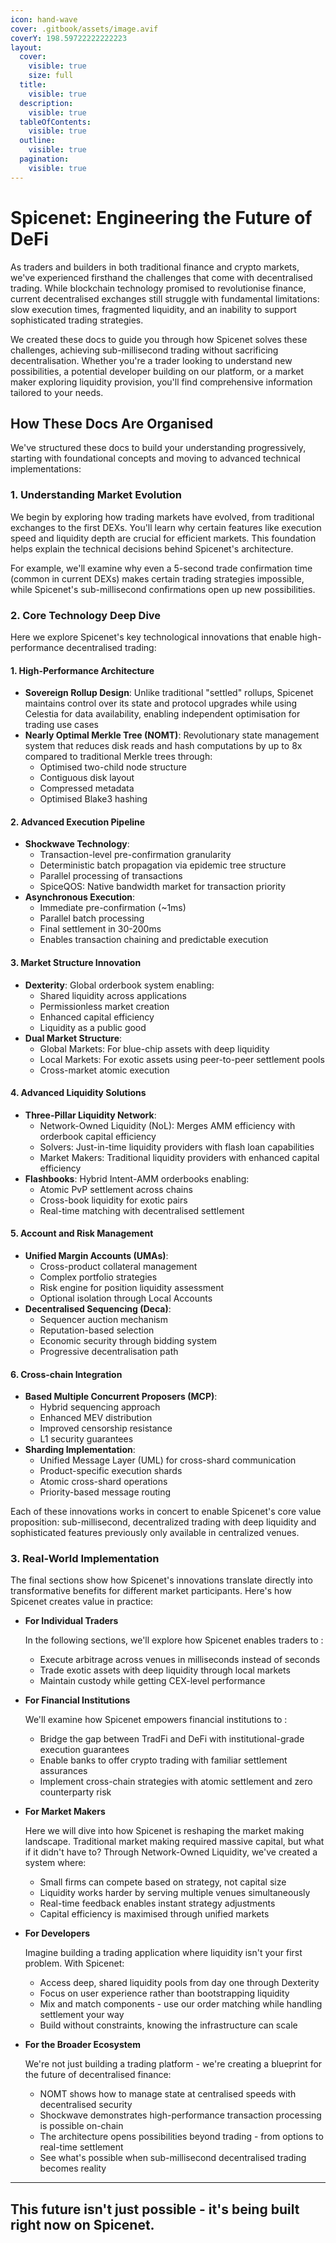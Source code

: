 ```yaml
---
icon: hand-wave
cover: .gitbook/assets/image.avif
coverY: 198.59722222222223
layout:
  cover:
    visible: true
    size: full
  title:
    visible: true
  description:
    visible: true
  tableOfContents:
    visible: true
  outline:
    visible: true
  pagination:
    visible: true
---
```


# Spicenet: Engineering the Future of DeFi

As traders and builders in both traditional finance and crypto markets, we've experienced firsthand the challenges that come with decentralised trading. While blockchain technology promised to revolutionise finance, current decentralised exchanges still struggle with fundamental limitations: slow execution times, fragmented liquidity, and an inability to support sophisticated trading strategies.

We created these docs to guide you through how Spicenet solves these challenges, achieving sub-millisecond trading without sacrificing decentralisation. Whether you're a trader looking to understand new possibilities, a potential developer building on our platform, or a market maker exploring liquidity provision, you'll find comprehensive information tailored to your needs.

## How These Docs Are Organised

We've structured these docs to build your understanding progressively, starting with foundational concepts and moving to advanced technical implementations:

### 1. Understanding Market Evolution

We begin by exploring how trading markets have evolved, from traditional exchanges to the first DEXs. You'll learn why certain features like execution speed and liquidity depth are crucial for efficient markets. This foundation helps explain the technical decisions behind Spicenet's architecture.

For example, we'll examine why even a 5-second trade confirmation time (common in current DEXs) makes certain trading strategies impossible, while Spicenet's sub-millisecond confirmations open up new possibilities.

### 2. Core Technology Deep Dive

Here we explore Spicenet's key technological innovations that enable high-performance decentralised trading:

#### 1. High-Performance Architecture

* **Sovereign Rollup Design**: Unlike traditional "settled" rollups, Spicenet maintains control over its state and protocol upgrades while using Celestia for data availability, enabling independent optimisation for trading use cases
* **Nearly Optimal Merkle Tree (NOMT)**: Revolutionary state management system that reduces disk reads and hash computations by up to 8x compared to traditional Merkle trees through:
  * Optimised two-child node structure
  * Contiguous disk layout
  * Compressed metadata
  * Optimised Blake3 hashing

#### 2. Advanced Execution Pipeline

* **Shockwave Technology**:
  * Transaction-level pre-confirmation granularity
  * Deterministic batch propagation via epidemic tree structure
  * Parallel processing of transactions
  * SpiceQOS: Native bandwidth market for transaction priority
* **Asynchronous Execution**:
  * Immediate pre-confirmation (\~1ms)
  * Parallel batch processing
  * Final settlement in 30-200ms
  * Enables transaction chaining and predictable execution

#### 3. Market Structure Innovation

* **Dexterity**: Global orderbook system enabling:
  * Shared liquidity across applications
  * Permissionless market creation
  * Enhanced capital efficiency
  * Liquidity as a public good
* **Dual Market Structure**:
  * Global Markets: For blue-chip assets with deep liquidity
  * Local Markets: For exotic assets using peer-to-peer settlement pools
  * Cross-market atomic execution

#### 4. Advanced Liquidity Solutions

* **Three-Pillar Liquidity Network**:
  * Network-Owned Liquidity (NoL): Merges AMM efficiency with orderbook capital efficiency
  * Solvers: Just-in-time liquidity providers with flash loan capabilities
  * Market Makers: Traditional liquidity providers with enhanced capital efficiency
* **Flashbooks**: Hybrid Intent-AMM orderbooks enabling:
  * Atomic PvP settlement across chains
  * Cross-book liquidity for exotic pairs
  * Real-time matching with decentralised settlement

#### 5. Account and Risk Management

* **Unified Margin Accounts (UMAs)**:
  * Cross-product collateral management
  * Complex portfolio strategies
  * Risk engine for position liquidity assessment
  * Optional isolation through Local Accounts
* **Decentralised Sequencing (Deca)**:
  * Sequencer auction mechanism
  * Reputation-based selection
  * Economic security through bidding system
  * Progressive decentralisation path

#### 6. Cross-chain Integration

* **Based Multiple Concurrent Proposers (MCP)**:
  * Hybrid sequencing approach
  * Enhanced MEV distribution
  * Improved censorship resistance
  * L1 security guarantees
* **Sharding Implementation**:
  * Unified Message Layer (UML) for cross-shard communication
  * Product-specific execution shards
  * Atomic cross-shard operations
  * Priority-based message routing

Each of these innovations works in concert to enable Spicenet's core value proposition: sub-millisecond, decentralized trading with deep liquidity and sophisticated features previously only available in centralized venues.

### 3. Real-World Implementation

The final sections show how Spicenet's innovations translate directly into transformative benefits for different market participants. Here's how Spicenet creates value in practice:

*   **For Individual Traders**

    In the following sections, we'll explore how Spicenet enables traders to :&#x20;

    * Execute arbitrage across venues in milliseconds instead of seconds
    * Trade exotic assets with deep liquidity through local markets
    * Maintain custody while getting CEX-level performance


*   **For Financial Institutions**

    We'll examine how Spicenet empowers financial institutions to :&#x20;

    * Bridge the gap between TradFi and DeFi with institutional-grade execution guarantees
    * Enable banks to offer crypto trading with familiar settlement assurances
    * Implement cross-chain strategies with atomic settlement and zero counterparty risk


*   **For Market Makers**

    Here we will dive into how Spicenet is reshaping the market making landscape. Traditional market making required massive capital, but what if it didn't have to? Through Network-Owned Liquidity, we've created a system where:

    * Small firms can compete based on strategy, not capital size
    * Liquidity works harder by serving multiple venues simultaneously
    * Real-time feedback enables instant strategy adjustments
    * Capital efficiency is maximised through unified markets


*   **For Developers**

    Imagine building a trading application where liquidity isn't your first problem. With Spicenet:

    * Access deep, shared liquidity pools from day one through Dexterity
    * Focus on user experience rather than bootstrapping liquidity
    * Mix and match components - use our order matching while handling settlement your way
    * Build without constraints, knowing the infrastructure can scale


*   **For the Broader Ecosystem**

    We're not just building a trading platform - we're creating a blueprint for the future of decentralised finance:

    * NOMT shows how to manage state at centralised speeds with decentralised security
    * Shockwave demonstrates high-performance transaction processing is possible on-chain
    * The architecture opens possibilities beyond trading - from options to real-time settlement
    * See what's possible when sub-millisecond decentralised trading becomes reality



***

## This future isn't just possible - it's being built right now on Spicenet.&#x20;



